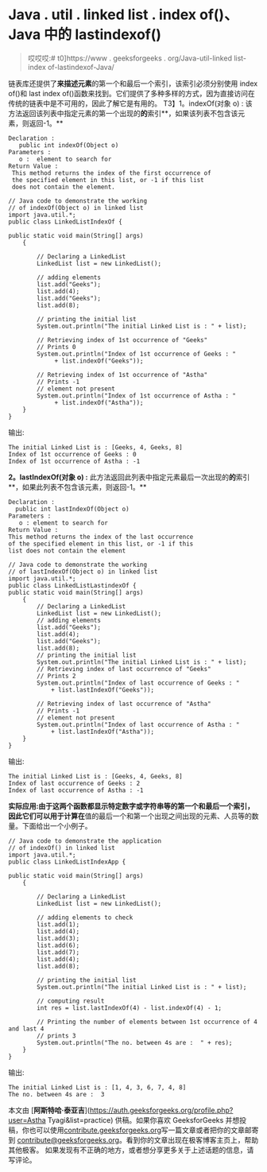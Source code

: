 # Java . util . linked list . index of()、Java 中的 lastindexof()

> 哎哎哎:# t0]https://www . geeksforgeeks . org/Java-util-linked list-index of-lastindexof-Java/

链表库还提供了**来描述元素**的第一个和最后一个索引，该索引必须分别使用 index of()和 last index of()函数来找到。它们提供了多种多样的方式，因为直接访问在传统的链表中是不可用的，因此了解它是有用的。
T3】1。indexOf(对象 o) : 该方法返回该列表中指定元素的第一个出现的**的**索引**，如果该列表不包含该元素，则返回-1。**

```
Declaration : 
   public int indexOf(Object o)
Parameters : 
   o :  element to search for
Return Value : 
 This method returns the index of the first occurrence of
 the specified element in this list, or -1 if this list 
 does not contain the element.

```

```
// Java code to demonstrate the working
// of indexOf(Object o) in linked list
import java.util.*;
public class LinkedListIndexOf {

public static void main(String[] args)
    {

        // Declaring a LinkedList
        LinkedList list = new LinkedList();

        // adding elements
        list.add("Geeks");
        list.add(4);
        list.add("Geeks");
        list.add(8);

        // printing the initial list
        System.out.println("The initial Linked List is : " + list);

        // Retrieving index of 1st occurrence of "Geeks"
        // Prints 0
        System.out.println("Index of 1st occurrence of Geeks : "
             + list.indexOf("Geeks"));

        // Retrieving index of 1st occurrence of "Astha"
        // Prints -1
        // element not present
        System.out.println("Index of 1st occurrence of Astha : "
             + list.indexOf("Astha"));
    }
}
```

输出:

```
The initial Linked List is : [Geeks, 4, Geeks, 8]
Index of 1st occurrence of Geeks : 0
Index of 1st occurrence of Astha : -1

```

**2。lastIndexOf(对象 o) :** 此方法返回此列表中指定元素最后一次出现的**的**索引**，如果此列表不包含该元素，则返回-1。**

```
Declaration : 
  public int lastIndexOf(Object o)
Parameters : 
   o : element to search for
Return Value : 
This method returns the index of the last occurrence 
of the specified element in this list, or -1 if this
list does not contain the element

```

```
// Java code to demonstrate the working
// of lastIndexOf(Object o) in linked list
import java.util.*;
public class LinkedListLastindexOf {
public static void main(String[] args)
    {
        // Declaring a LinkedList
        LinkedList list = new LinkedList();
        // adding elements
        list.add("Geeks");
        list.add(4);
        list.add("Geeks");
        list.add(8);
        // printing the initial list
        System.out.println("The initial Linked List is : " + list);
        // Retrieving index of last occurrence of "Geeks"
        // Prints 2
        System.out.println("Index of last occurrence of Geeks : " 
            + list.lastIndexOf("Geeks"));

        // Retrieving index of last occurrence of "Astha"
        // Prints -1
        // element not present
        System.out.println("Index of last occurrence of Astha : " 
            + list.lastIndexOf("Astha"));
    }
}
```

输出:

```
The initial Linked List is : [Geeks, 4, Geeks, 8]
Index of last occurrence of Geeks : 2
Index of last occurrence of Astha : -1

```

**实际应用:**由于这两个函数都显示特定数字或字符串等的第一个和最后一个索引，因此它们可以用于**计算在**值的最后一个和第一个出现之间出现的元素、人员等的数量。下面给出一个小例子。

```
// Java code to demonstrate the application
// of indexOf() in linked list
import java.util.*;
public class LinkedListIndexApp {

public static void main(String[] args)
    {

        // Declaring a LinkedList
        LinkedList list = new LinkedList();

        // adding elements to check
        list.add(1);
        list.add(4);
        list.add(3);
        list.add(6);
        list.add(7);
        list.add(4);
        list.add(8);

        // printing the initial list
        System.out.println("The initial Linked List is : " + list);

        // computing result
        int res = list.lastIndexOf(4) - list.indexOf(4) - 1;

        // Printing the number of elements between 1st occurrence of 4 and last 4
        // prints 3
        System.out.println("The no. between 4s are :  " + res);
    }
}
```

输出:

```
The initial Linked List is : [1, 4, 3, 6, 7, 4, 8]
The no. between 4s are :  3

```

本文由 [**阿斯特哈·泰亚吉**](https://auth.geeksforgeeks.org/profile.php?user=Astha Tyagi&list=practice) 供稿。如果你喜欢 GeeksforGeeks 并想投稿，你也可以使用[contribute.geeksforgeeks.org](http://www.contribute.geeksforgeeks.org)写一篇文章或者把你的文章邮寄到 contribute@geeksforgeeks.org。看到你的文章出现在极客博客主页上，帮助其他极客。
如果发现有不正确的地方，或者想分享更多关于上述话题的信息，请写评论。